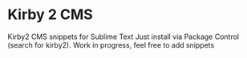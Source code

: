 # Kirby 2 CMS
Kirby2 CMS snippets for Sublime Text
Just install via Package Control (search for kirby2).
Work in progress, feel free to add snippets

